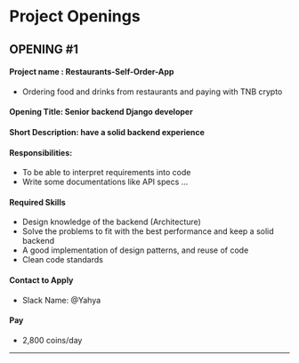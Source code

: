 # Project Openings

## OPENING #1
#### Project name : Restaurants-Self-Order-App
- Ordering food and drinks from restaurants and paying with TNB crypto
#### Opening Title: Senior backend Django developer
#### Short Description: have a solid backend experience
#### Responsibilities:
- To be able to interpret requirements into code
- Write some documentations like API specs ...

#### Required Skills
- Design knowledge of the backend (Architecture)
- Solve the problems to fit with the best performance and keep a solid backend
- A good implementation of design patterns, and reuse of code
- Clean code standards

#### Contact to Apply
- Slack Name: @Yahya

#### Pay
- 2,800 coins/day
___